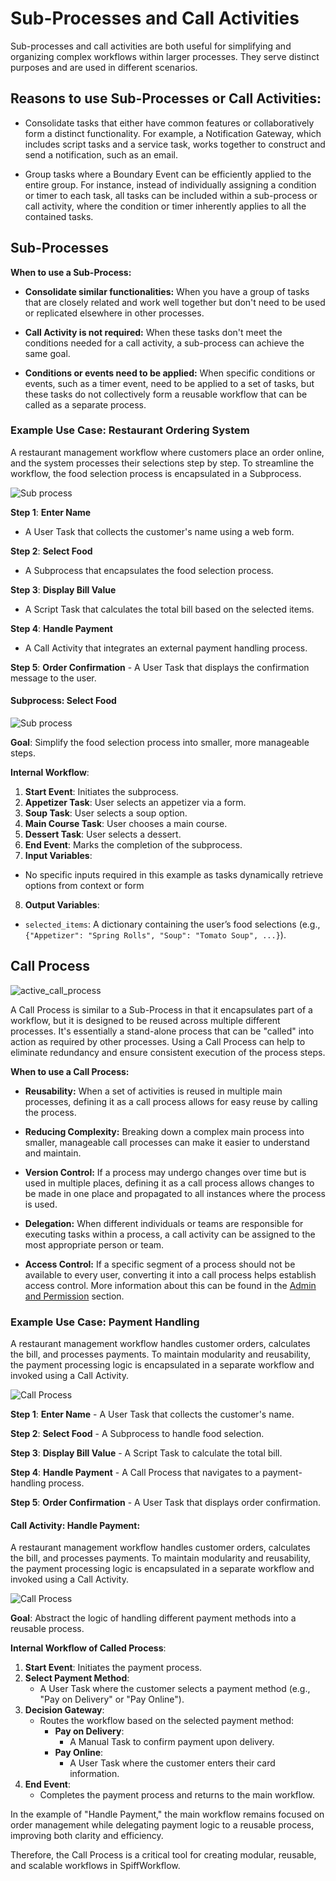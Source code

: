 # Sub-Processes and Call Activities

Sub-processes and call activities are both useful for simplifying and organizing complex workflows within larger processes.
They serve distinct purposes and are used in different scenarios.

## **Reasons to use Sub-Processes or Call Activities:**

- Consolidate tasks that either have common features or collaboratively form a distinct functionality.
For example, a Notification Gateway, which includes script tasks and a service task, works together to construct and send a notification, such as an email.

- Group tasks where a Boundary Event can be efficiently applied to the entire group.
For instance, instead of individually assigning a condition or timer to each task, all tasks can be included within a sub-process or call activity, where the condition or timer inherently applies to all the contained tasks.

## Sub-Processes

**When to use a Sub-Process:**

- **Consolidate similar functionalities:** When you have a group of tasks that are closely related and work well together but don't need to be used or replicated elsewhere in other processes.

- **Call Activity is not required:** When these tasks don't meet the conditions needed for a call activity, a sub-process can achieve the same goal.

- **Conditions or events need to be applied:** When specific conditions or events, such as a timer event, need to be applied to a set of tasks, but these tasks do not collectively form a reusable workflow that can be called as a separate process.

### **Example Use Case: Restaurant Ordering System**
A restaurant management workflow where customers place an order online, and the system processes their selections step by step. To streamline the workflow, the food selection process is encapsulated in a Subprocess.

![Sub process](images/sub_process.png)

**Step 1**: **Enter Name** 
- A User Task that collects the customer's name using a web form.

**Step 2**: **Select Food** 
- A Subprocess that encapsulates the food selection process.

**Step 3**: **Display Bill Value** 
- A Script Task that calculates the total bill based on the selected items.

**Step 4**: **Handle Payment** 
- A Call Activity that integrates an external payment handling process.

**Step 5**: **Order Confirmation** - A User Task that displays the confirmation message to the user.

#### **Subprocess: Select Food**
![Sub process](images/sub_process1.png)

**Goal**: Simplify the food selection process into smaller, more manageable steps.

**Internal Workflow**:
1. **Start Event**: Initiates the subprocess.
2. **Appetizer Task**: User selects an appetizer via a form.
3. **Soup Task**: User selects a soup option.
4. **Main Course Task**: User chooses a main course.
5. **Dessert Task**: User selects a dessert.
6. **End Event**: Marks the completion of the subprocess. 
7. **Input Variables**:
  - No specific inputs required in this example as tasks dynamically retrieve options from context or form
8. **Output Variables**:
  - `selected_items`: A dictionary containing the user’s food selections (e.g., `{"Appetizer": "Spring Rolls", "Soup": "Tomato Soup", ...}`).


## Call Process

![active_call_process](images/active_call_process.png)

A Call Process is similar to a Sub-Process in that it encapsulates part of a workflow, but it is designed to be reused across multiple different processes.
It's essentially a stand-alone process that can be "called" into action as required by other processes.
Using a Call Process can help to eliminate redundancy and ensure consistent execution of the process steps.

**When to use a Call Process:**

- **Reusability:** When a set of activities is reused in multiple main processes, defining it as a call process allows for easy reuse by calling the process.

- **Reducing Complexity:** Breaking down a complex main process into smaller, manageable call processes can make it easier to understand and maintain.

- **Version Control:** If a process may undergo changes over time but is used in multiple places, defining it as a call process allows changes to be made in one place and propagated to all instances where the process is used.

- **Delegation:** When different individuals or teams are responsible for executing tasks within a process, a call activity can be assigned to the most appropriate person or team.

- **Access Control:** If a specific segment of a process should not be available to every user, converting it into a call process helps establish access control.
More information about this can be found in the [Admin and Permission](../DevOps_installation_integration/admin_and_permissions.md) section.


### **Example Use Case: Payment Handling**
A restaurant management workflow handles customer orders, calculates the bill, and processes payments. To maintain modularity and reusability, the payment processing logic is encapsulated in a separate workflow and invoked using a Call Activity.

![Call Process](images/Call_Activity1.png)

**Step 1**: **Enter Name** - A User Task that collects the customer's name.

**Step 2**: **Select Food** - A Subprocess to handle food selection.

**Step 3**: **Display Bill Value** - A Script Task to calculate the total bill.

**Step 4**: **Handle Payment** - A Call Process that navigates to a payment-handling process.

**Step 5**: **Order Confirmation** - A User Task that displays order confirmation.

#### **Call Activity: Handle Payment**:
A restaurant management workflow handles customer orders, calculates the bill, and processes payments. To maintain modularity and reusability, the payment processing logic is encapsulated in a separate workflow and invoked using a Call Activity.

![Call Process](images/Call_Activity.png)

**Goal**: Abstract the logic of handling different payment methods into a reusable process.

**Internal Workflow of Called Process**:
1. **Start Event**: Initiates the payment process.
2. **Select Payment Method**:
   - A User Task where the customer selects a payment method (e.g., "Pay on Delivery" or "Pay Online").
3. **Decision Gateway**:
   - Routes the workflow based on the selected payment method:
     - **Pay on Delivery**:
       - A Manual Task to confirm payment upon delivery.
     - **Pay Online**:
       - A User Task where the customer enters their card information.
4. **End Event**:
   - Completes the payment process and returns to the main workflow.

In the example of "Handle Payment," the main workflow remains focused on order management while delegating payment logic to a reusable process, improving both clarity and efficiency.

Therefore, the Call Process is a critical tool for creating modular, reusable, and scalable workflows in SpiffWorkflow. 

```{tags} reference, building_diagrams
```
